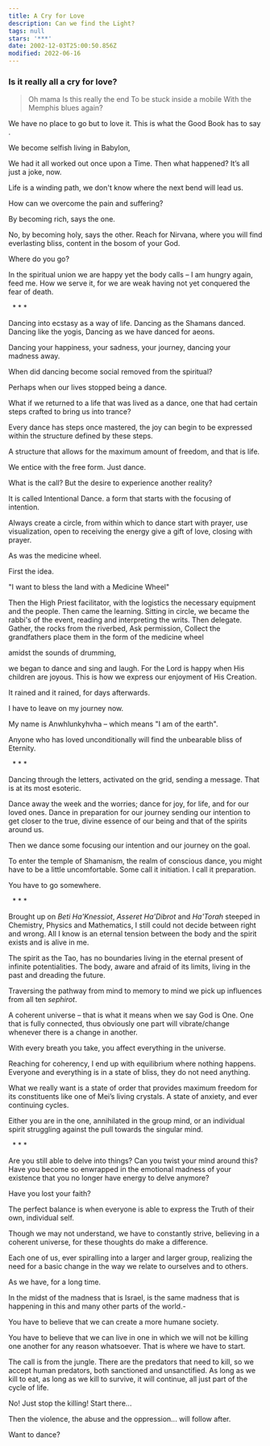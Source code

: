 ```yaml
---
title: A Cry for Love
description: Can we find the Light?
tags: null
stars: '***'
date: 2002-12-03T25:00:50.856Z
modified: 2022-06-16
---
```


<div class="poem">

<h3>Is it really all a cry for love?</h3>

> Oh mama
> Is this really the end
> To be stuck inside a mobile
> With the Memphis blues again?

We have no place to go but to love it.
This is what the Good Book has to say .

We become selfish
living in Babylon,

We had it all worked out once upon a Time.
Then what happened?
It’s all just a joke, now.

Life is a winding path,
we don't know
where the next bend will lead us.

How can we overcome
the pain and suffering?

By becoming rich,
says the one.

No, by becoming holy, says the other.
Reach for Nirvana,
where you will find everlasting bliss,
content in the bosom of your God.

Where do you go?

In the spiritual union
we are happy
yet the body calls –
I am hungry again, feed me.
How we serve it,
for we are weak
having not yet conquered
the fear of death.

&nbsp;&nbsp;\* \* \*

Dancing into ecstasy as a way of life.
Dancing as the Shamans danced.
Dancing like the yogis,
Dancing as we have danced for aeons.

Dancing your happiness, your sadness, your journey,
dancing your madness away.

When did dancing become social
removed from the spiritual?

Perhaps when our lives stopped being a dance.

What if we returned to a life
that was lived as a dance,
one that had certain steps
crafted to bring us into trance?

Every dance has steps
once mastered,
the joy can begin to be expressed
within the structure defined by these steps.

A structure that allows for the maximum amount of freedom,
and that is life.

We entice with the free form.
Just dance.

What is the call?
But the desire to experience another reality?

It is called Intentional Dance.
a form that starts with the focusing
of intention.

Always create a circle,
from within which to dance
start with prayer,
use visualization,
open to receiving the energy
give a gift of love,
closing with prayer.

As was the medicine wheel.

First the idea.

"I want to bless the land with a Medicine Wheel"

Then the High Priest facilitator,
with the logistics the necessary equipment and the people.
Then came the learning.
Sitting in circle, we became the rabbi's of the event,
reading and interpreting the writs.
Then delegate.
Gather, the rocks from the riverbed,
Ask permission,
Collect the grandfathers
place them in the form of the medicine wheel

amidst the sounds of drumming,

we began to dance and sing and laugh.
For the Lord is happy when His children are joyous.
This is how we express our enjoyment of His Creation.

It rained and it rained, for days afterwards.

I have to leave on my journey now.

My name is Anwhlunkyhvha –
which means "I am of the earth".

Anyone who has loved unconditionally
will find the unbearable bliss of Eternity.

&nbsp;&nbsp;\* \* \*

Dancing through the letters,
activated on the grid,
sending a message.
That is at its most esoteric.

Dance away the week and the worries;
dance for joy, for life, and for our loved ones.
Dance in preparation for our journey
sending our intention to get closer to
the true, divine essence of our being
and that of the spirits around us.

Then we dance some
focusing our intention and our journey
on the goal.

To enter the temple of Shamanism,
the realm of conscious dance,
you might have to be a little uncomfortable.
Some call it initiation.
I call it preparation.

You have to go somewhere.

&nbsp;&nbsp;\* \* \*

Brought up on _Beti Ha'Knessiot_,
_Asseret Ha'Dibrot_ and _Ha'Torah_
steeped in Chemistry, Physics
and Mathematics,
I still could not decide between right and wrong.
All I know is
an eternal tension
between the body and the spirit exists
and is alive in me.

The spirit as the Tao,
has no boundaries
living in the eternal present
of infinite potentialities.
The body,
aware and afraid
of its limits,
living in the past and
dreading the future.

Traversing the pathway
from mind to memory to mind
we pick up influences
from all ten _sephirot_.

A coherent universe –
that is what it means
when we say God is One.
One that is fully connected,
thus obviously one part will vibrate/change
whenever there is a change in another.

With every breath you take,
you affect everything in the universe.

Reaching for coherency,
I end up with equilibrium
where nothing happens.
Everyone and everything
is in a state of bliss,
they do not need anything.

What we really want
is a state of order
that provides maximum freedom
for its constituents
like one of Mei’s living crystals.
A state of anxiety,
and ever continuing cycles.

Either you are in the one,
annihilated in the group mind,
or an individual spirit struggling
against the pull towards
the singular mind.

&nbsp;&nbsp;\* \* \*

Are you still able to delve into things?
Can you twist your mind around this?
Have you become so enwrapped
in the emotional madness of your existence
that you no longer have energy
to delve anymore?

Have you lost your faith?

The perfect balance is
when everyone is able
to express the Truth of their
own, individual self.

Though we may not understand,
we have to
constantly strive,
believing in a coherent universe,
for these thoughts do make a
difference.

Each one of us,
ever spiralling
into a larger and larger group,
realizing
the need
for a basic change
in the way
we relate to ourselves
and to others.

As we have, for a long time.

In the midst of the madness that is Israel,
is the same madness that is happening in this
and many other parts of the world.-

You have to believe
that we can create
a more humane society.

You have to believe that we can
live in one in which we will not be killing
one another for any reason whatsoever.
That is where we have to start.

The call is from the jungle.
There are the predators that need to kill,
so we accept human predators,
both sanctioned and unsanctified.
As long as we kill to eat,
as long as we kill to survive,
it will continue,
all just part of the cycle of life.

No!
Just stop the killing!
Start there...

Then the violence, the abuse and the oppression...
will follow after.

Want to dance?

</div>
